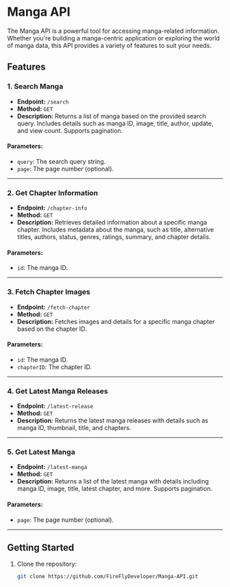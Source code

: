 # Manga API

The Manga API is a powerful tool for accessing manga-related information. Whether you're building a manga-centric application or exploring the world of manga data, this API provides a variety of features to suit your needs.

## Features

### 1. Search Manga
- **Endpoint:** `/search`
- **Method:** `GET`
- **Description:** Returns a list of manga based on the provided search query. Includes details such as manga ID, image, title, author, update, and view count. Supports pagination.

#### Parameters:
- `query`: The search query string.
- `page`: The page number (optional).

---

### 2. Get Chapter Information
- **Endpoint:** `/chapter-info`
- **Method:** `GET`
- **Description:** Retrieves detailed information about a specific manga chapter. Includes metadata about the manga, such as title, alternative titles, authors, status, genres, ratings, summary, and chapter details.

#### Parameters:
- `id`: The manga ID.

---

### 3. Fetch Chapter Images
- **Endpoint:** `/fetch-chapter`
- **Method:** `GET`
- **Description:** Fetches images and details for a specific manga chapter based on the chapter ID.

#### Parameters:
- `id`: The manga ID.
- `chapterID`: The chapter ID.

---

### 4. Get Latest Manga Releases
- **Endpoint:** `/latest-release`
- **Method:** `GET`
- **Description:** Returns the latest manga releases with details such as manga ID, thumbnail, title, and chapters.

---

### 5. Get Latest Manga
- **Endpoint:** `/latest-manga`
- **Method:** `GET`
- **Description:** Returns a list of the latest manga with details including manga ID, image, title, latest chapter, and more. Supports pagination.

#### Parameters:
- `page`: The page number (optional).

---

## Getting Started

1. Clone the repository:
   ```bash
   git clone https://github.com/FireFlyDeveloper/Manga-API.git
